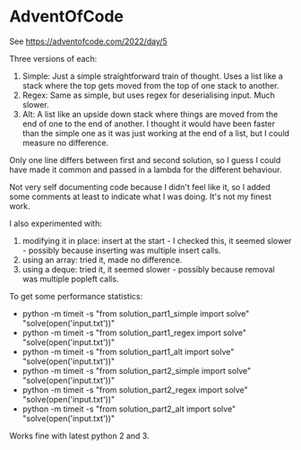 # AdventOfCode

See https://adventofcode.com/2022/day/5

Three versions of each:
1) Simple: Just a simple straightforward train of thought. Uses a list like a stack where the top gets moved from the top of one stack to another.
2) Regex: Same as simple, but uses regex for deserialising input. Much slower.
3) Alt: A list like an upside down stack where things are moved from the end of one to the end of another. I thought it would have been faster than the simple one as it was just working at the end of a list, but I could measure no difference.

Only one line differs between first and second solution, so I guess I could have made it common and passed in a lambda for the different behaviour.

Not very self documenting code because I didn't feel like it, so I added some comments at least to indicate what I was doing. It's not my finest work.

I also experimented with:
 1) modifying it in place: insert at the start - I checked this, it seemed slower - possibly because inserting was multiple insert calls.
 2) using an array: tried it, made no difference.
 3) using a deque: tried it, it seemed slower - possibly because removal was multiple popleft calls.

To get some performance statistics:
* python -m timeit -s "from solution_part1_simple import solve" "solve(open('input.txt'))"
* python -m timeit -s "from solution_part1_regex import solve" "solve(open('input.txt'))"
* python -m timeit -s "from solution_part1_alt import solve" "solve(open('input.txt'))"
* python -m timeit -s "from solution_part2_simple import solve" "solve(open('input.txt'))"
* python -m timeit -s "from solution_part2_regex import solve" "solve(open('input.txt'))"
* python -m timeit -s "from solution_part2_alt import solve" "solve(open('input.txt'))"

Works fine with latest python 2 and 3.

